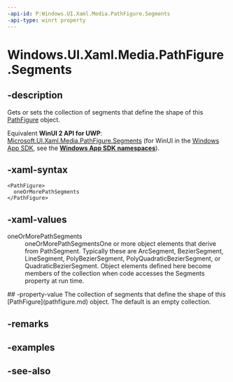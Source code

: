 ```yaml
---
-api-id: P:Windows.UI.Xaml.Media.PathFigure.Segments
-api-type: winrt property
---
```


<!-- Property syntax
public Windows.UI.Xaml.Media.PathSegmentCollection Segments { get;  set; }
-->

# Windows.UI.Xaml.Media.PathFigure.Segments

## -description
Gets or sets the collection of segments that define the shape of this [PathFigure](pathfigure.md) object.

Equivalent **WinUI 2 API for UWP**: [Microsoft.UI.Xaml.Media.PathFigure.Segments](/windows/winui/api/microsoft.ui.xaml.media.pathfigure.segments) (for WinUI in the [Windows App SDK](/windows/apps/windows-app-sdk/), see the **[Windows App SDK namespaces](/windows/windows-app-sdk/api/winrt/)**).

## -xaml-syntax
```xaml
<PathFigure>
  oneOrMorePathSegments
</PathFigure>
```


## -xaml-values
<dl><dt>oneOrMorePathSegments</dt><dd>oneOrMorePathSegmentsOne or more object elements that derive from PathSegment. Typically these are ArcSegment, BezierSegment, LineSegment, PolyBezierSegment, PolyQuadraticBezierSegment, or QuadraticBezierSegment. Object elements defined here become members of the collection when code accesses the Segments property at run time.</dd>
</dl>
## -property-value
The collection of segments that define the shape of this [PathFigure](pathfigure.md) object. The default is an empty collection.

## -remarks

## -examples

## -see-also
